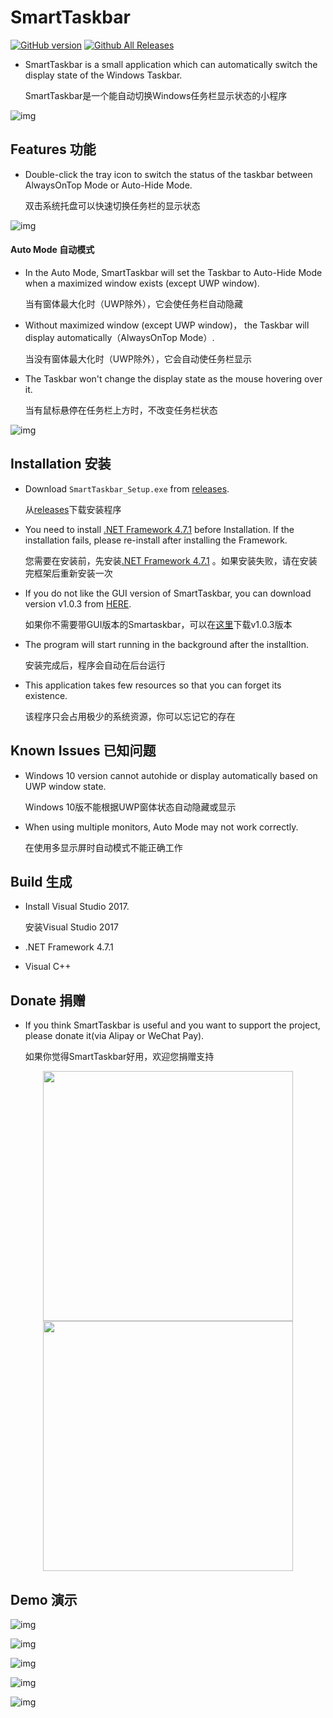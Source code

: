 SmartTaskbar
===
[![GitHub version](https://badge.fury.io/gh/ChanpleCai%2FSmartTaskbar.svg)](https://badge.fury.io/gh/ChanpleCai%2FSmartTaskbar)
[![Github All Releases](https://img.shields.io/github/downloads/ChanpleCai/SmartTaskbar/total.svg)](https://github.com/ChanpleCai/SmartTaskbar/releases)
* SmartTaskbar is a small application which can automatically switch the display state of the Windows Taskbar.

  SmartTaskbar是一个能自动切换Windows任务栏显示状态的小程序
  
![img](https://github.com/ChanpleCai/SmartTaskbar/blob/master/demo/Context_Menu.gif)

Features 功能
-----

* Double-click the tray icon to switch the status of the taskbar between AlwaysOnTop Mode or Auto-Hide Mode.

  双击系统托盘可以快速切换任务栏的显示状态
  
![img](https://github.com/ChanpleCai/SmartTaskbar/blob/master/demo/Double-click.gif)

#### Auto Mode 自动模式

* In the Auto Mode, SmartTaskbar will set the Taskbar to Auto-Hide Mode when a maximized window exists (except UWP window).

  当有窗体最大化时（UWP除外），它会使任务栏自动隐藏
* Without maximized window (except UWP window)， the Taskbar will display automatically（AlwaysOnTop Mode）.

  当没有窗体最大化时（UWP除外），它会自动使任务栏显示
* The Taskbar won't change the display state as the mouse hovering over it.

  当有鼠标悬停在任务栏上方时，不改变任务栏状态

![img](https://github.com/ChanpleCai/SmartTaskbar/blob/master/demo/Hide_Show.gif)

Installation 安装
-----
* Download `SmartTaskbar_Setup.exe` from [releases](https://github.com/ChanpleCai/SmartTaskbar/releases). 

  从[releases](https://github.com/ChanpleCai/SmartTaskbar/releases)下载安装程序
  
* You need to install [.NET Framework 4.7.1](https://www.microsoft.com/net/download/dotnet-framework-runtime/net471?utm_source=getdotnet&utm_medium=referral) before Installation. If the installation fails, please re-install after installing the Framework.

  您需要在安装前，先安装[.NET Framework 4.7.1](https://www.microsoft.com/net/download/dotnet-framework-runtime/net471?utm_source=getdotnet&utm_medium=referral) 。如果安装失败，请在安装完框架后重新安装一次

* If you do not like the GUI version of SmartTaskbar, you can download version v1.0.3 from [HERE](https://github.com/ChanpleCai/SmartTaskbar/releases/tag/v1.0.3).

  如果你不需要带GUI版本的Smartaskbar，可以在[这里](https://github.com/ChanpleCai/SmartTaskbar/releases/tag/v1.0.3)下载v1.0.3版本
  
* The program will start running in the background after the installtion.

  安装完成后，程序会自动在后台运行
  
* This application takes few resources so that you can forget its existence.

  该程序只会占用极少的系统资源，你可以忘记它的存在

Known Issues 已知问题
----
* Windows 10 version cannot autohide or display automatically based on UWP window state.

  Windows 10版不能根据UWP窗体状态自动隐藏或显示
* When using multiple monitors, Auto Mode may not work correctly.

  在使用多显示屏时自动模式不能正确工作

Build 生成
-----
* Install Visual Studio 2017.

  安装Visual Studio 2017 
  
* .NET Framework 4.7.1

* Visual C++

Donate 捐赠
----

* If you think SmartTaskbar is useful and you want to support the project, please donate it(via Alipay or WeChat Pay).

  如果你觉得SmartTaskbar好用，欢迎您捐赠支持

<div align=center>
  <img src="https://github.com/ChanpleCai/SmartTaskbar/blob/master/donate/Alipay.jpg" width="400" />
  <img src="https://github.com/ChanpleCai/SmartTaskbar/blob/master/donate/WeChat_Pay.jpg" width="400" />
</div>

Demo 演示
----

![img](https://github.com/ChanpleCai/SmartTaskbar/blob/master/demo/Open_Close2.gif)

![img](https://github.com/ChanpleCai/SmartTaskbar/blob/master/demo/Open_Close.gif)

![img](https://github.com/ChanpleCai/SmartTaskbar/blob/master/demo/Maximize_Button.gif)

![img](https://github.com/ChanpleCai/SmartTaskbar/blob/master/demo/Shortcut_Key.gif)

![img](https://github.com/ChanpleCai/SmartTaskbar/blob/master/demo/block_UWP.gif)
